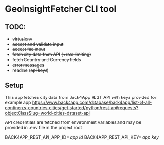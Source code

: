 # GeoInsightFetcher CLI tool

## TODO:
* ~~virtualenv~~
* ~~accept and validate input~~
* ~~accept file input~~
* ~~fetch city data from API~~ ~~(+rate limiting)~~
* ~~fetch Country and Currency fields~~
* ~~error messages~~
* readme (~~api keys~~)

## Setup
This app fetches city data from Back4App REST API with keys provided for example app
https://www.back4app.com/database/back4app/list-of-all-continents-countries-cities/get-started/python/rest-api/requests?objectClassSlug=world-cities-dataset-api

API credentials are fetched from environment variables and  may be provided in .env file in the project root

BACK4APP_REST_API_APP_ID= _app id_
BACK4APP_REST_API_KEY= _app key_